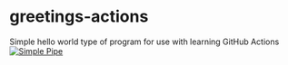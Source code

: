 # greetings-actions
Simple hello world type of program for use with learning GitHub Actions
[![Simple Pipe](https://github.com/njaura/greetings-actions/actions/workflows/simple-pipe.yml/badge.svg)](https://github.com/njaura/greetings-actions/actions/workflows/simple-pipe.yml)
